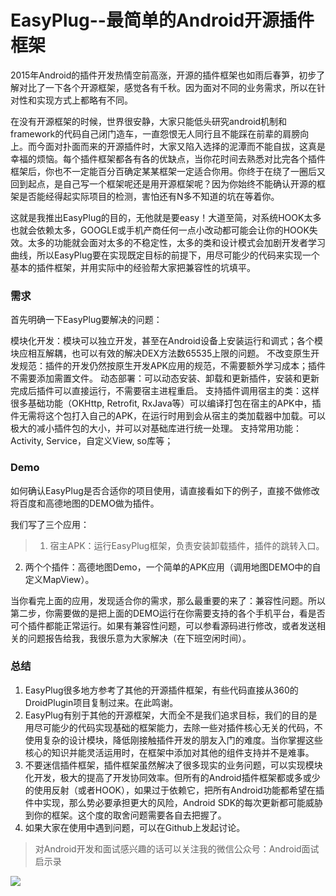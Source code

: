 # EasyPlug--最简单的Android开源插件框架

2015年Android的插件开发热情空前高涨，开源的插件框架也如雨后春笋，初步了解对比了一下各个开源框架，感觉各有千秋。因为面对不同的业务需求，所以在针对性和实现方式上都略有不同。

在没有开源框架的时候，世界很安静，大家只能低头研究android机制和framework的代码自己闭门造车，一直怨恨无人同行且不能踩在前辈的肩膀向上。而今面对扑面而来的开源插件时，大家又陷入选择的泥潭而不能自拔，这真是幸福的烦恼。每个插件框架都各有各的优缺点，当你花时间去熟悉对比完各个插件框架后，你也不一定能百分百确定某某框架一定适合你用。你终于在绕了一圈后又回到起点，是自己写一个框架呢还是用开源框架呢？因为你始终不能确认开源的框架是否能经得起实际项目的检测，害怕还有N多不知道的坑在等着你。

这就是我推出EasyPlug的目的，无他就是要easy！大道至简，对系统HOOK太多也就会依赖太多，GOOGLE或手机产商任何一点小改动都可能会让你的HOOK失效。太多的功能就会面对太多的不稳定性，太多的类和设计模式会加剧开发者学习曲线，所以EasyPlug要在实现既定目标的前提下，用尽可能少的代码来实现一个基本的插件框架，并用实际中的经验帮大家把兼容性的坑填平。

### 需求
首先明确一下EasyPlug要解决的问题：

模块化开发：模块可以独立开发，甚至在Android设备上安装运行和调式；各个模块应相互解耦，也可以有效的解决DEX方法数65535上限的问题。
不改变原生开发规范：插件的开发仍然按原生开发APK应用的规范，不需要额外学习成本；插件不需要添加需置文件。
动态部署：可以动态安装、卸载和更新插件，安装和更新完成后插件可以直接运行，不需要宿主进程重启。
支持插件调用宿主的类：这样很多基础功能（OKHttp, Retrofit, RxJava等）可以编译打包在宿主的APK中，插件无需将这个包打入自己的APK，在运行时用到会从宿主的类加载器中加载。可以极大的减小插件包的大小，并可以对基础库进行统一处理。
支持常用功能：Activity, Service，自定义View, so库等；

### Demo
如何确认EasyPlug是否合适你的项目使用，请直接看如下的例子，直接不做修改将百度和高德地图的DEMO做为插件。

我们写了三个应用：

>1. 宿主APK：运行EasyPlug框架，负责安装卸载插件，插件的跳转入口。
2. 两个个插件：高德地图Demo，一个简单的APK应用（调用地图DEMO中的自定义MapView）。

当你看完上面的应用，发现适合你的需求，那么最重要的来了：兼容性问题。所以第二步，你需要做的是把上面的DEMO运行在你需要支持的各个手机平台，看是否可个插件都能正常运行。如果有兼容性问题，可以参看源码进行修改，或者发送相关的问题报告给我，我很乐意为大家解决（在下班空闲时间）。

### 总结
1. EasyPlug很多地方参考了其他的开源插件框架，有些代码直接从360的DroidPlugin项目复制过来。在此鸣谢。
2. EasyPlug有别于其他的开源框架，大而全不是我们追求目标，我们的目的是用尽可能少的代码实现基础的框架能力，去除一些对插件核心无关的代码，不使用复杂的设计模块，降低刚接触插件开发的朋友入门的难度。当你掌握这些核心的知识并能灵活运用时，在框架中添加对其他的组件支持并不是难事。
3. 不要迷信插件框架，插件框架虽然解决了很多现实的业务问题，可以实现模块化开发，极大的提高了开发协同效率。但所有的Android插件框架都或多或少的使用反射（或者HOOK），如果过于依赖它，把所有Android功能都希望在插件中实现，那么势必要承担更大的风险，Android SDK的每次更新都可能威胁到你的框架。这个度的取舍问题需要各自去把握了。
4. 如果大家在使用中遇到问题，可以在Github上发起讨论。


>对Android开发和面试感兴趣的话可以关注我的微信公众号：Android面试启示录

![](https://github.com/goeasyway/SimpleCoverflow/blob/master/image/goeasyway.jpg)
